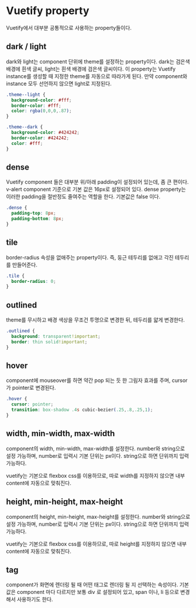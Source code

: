 # Vuetify property

Vuetify에서 대부분 공통적으로 사용하는 property들이다.

## dark / light
dark와 light는 component 단위에 theme를 설정하는 property이다.
dark는 검은색 배경에 흰색 글씨, light는 흰색 배경에 검은색 글씨이다.
이 property는 Vuetify instance를 생성할 때 지정한 theme를 자동으로 따라가게 된다.
만약 component와 instance 모두 선언하지 않으면 light로 지정된다.
```css
.theme--light {
  background-color: #fff;
  border-color: #fff;
  color: rgba(0,0,0,.87);
}

.theme--dark {
  background-color: #424242;
  border-color: #424242;
  color: #fff;
}
```
## dense
Vuetify component 들은 대부분 위/아래 padding이 설정되어 있는데, 좀 큰 편이다.
v-alert component 기준으로 기본 값은 16px로 설정되어 있다.
dense property는 이러한 padding을 절반정도 줄여주는 역할을 한다.
기본값은 false 이다.

```css
.dense {
  padding-top: 8px;
  padding-bottom: 8px;
}
```
## tile
border-radius 속성을 없애주는 property이다.
즉, 둥근 테두리를 없애고 각진 테두리를 만들어준다.

```css
.tile {
  border-radius: 0;
}
```
## outlined
theme를 무시하고 배경 색상을 무조건 투명으로 변경한 뒤, 테두리를 얇게 변경한다.

```css
.outlined {
  background: transparent!important;
  border: thin solid!important;
}
```
## hover
component에 mouseover를 하면 약간 pop 되는 듯 한 그림자 효과를 주며,
cursor가 pointer로 변경된다.

```css
.hover {
  cursor: pointer;
  transition: box-shadow .4s cubic-bezier(.25,.8,.25,1);
}
```
## width, min-width, max-width
component의 width, min-width, max-width를 설정한다.
number와 string으로 설정 가능하며, number로 입력시 기본 단위는 px이다.
string으로 하면 단위까지 입력 가능하다.

vuetify는 기본으로 flexbox css를 이용하므로, 따로 width를 지정하지 않으면 내부 content에 자동으로 맞춰진다.

## height, min-height, max-height
component의 height, min-height, max-height를 설정한다.
number와 string으로 설정 가능하며, number로 입력시 기본 단위는 px이다.
string으로 하면 단위까지 입력 가능하다.

vuetify는 기본으로 flexbox css를 이용하므로, 따로 height를 지정하지 않으면 내부 content에 자동으로 맞춰진다.

## tag
component가 화면에 렌더링 될 때 어떤 태그로 렌더링 될 지 선택하는 속성이다.
기본 값은 component 마다 다르지만 보통 div 로 설정되어 있고,
span 이나, li 등으로 변경해서 사용하기도 한다.

